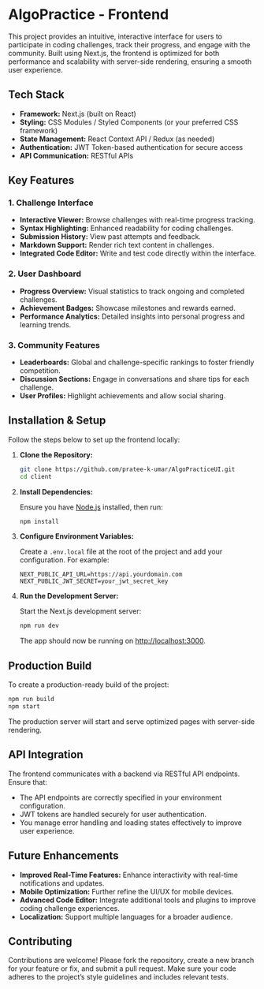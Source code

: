 # AlgoPractice - Frontend

This project provides an intuitive, interactive interface for users to participate in coding challenges, track their progress, and engage with the community. Built using Next.js, the frontend is optimized for both performance and scalability with server-side rendering, ensuring a smooth user experience.

## Tech Stack

- **Framework:** Next.js (built on React)
- **Styling:** CSS Modules / Styled Components (or your preferred CSS framework)
- **State Management:** React Context API / Redux (as needed)
- **Authentication:** JWT Token-based authentication for secure access
- **API Communication:** RESTful APIs

## Key Features

### 1. Challenge Interface
- **Interactive Viewer:** Browse challenges with real-time progress tracking.
- **Syntax Highlighting:** Enhanced readability for coding challenges.
- **Submission History:** View past attempts and feedback.
- **Markdown Support:** Render rich text content in challenges.
- **Integrated Code Editor:** Write and test code directly within the interface.

### 2. User Dashboard
- **Progress Overview:** Visual statistics to track ongoing and completed challenges.
- **Achievement Badges:** Showcase milestones and rewards earned.
- **Performance Analytics:** Detailed insights into personal progress and learning trends.

### 3. Community Features
- **Leaderboards:** Global and challenge-specific rankings to foster friendly competition.
- **Discussion Sections:** Engage in conversations and share tips for each challenge.
- **User Profiles:** Highlight achievements and allow social sharing.
  
## Installation & Setup

Follow the steps below to set up the frontend locally:

1. **Clone the Repository:**

   ```bash
   git clone https://github.com/pratee-k-umar/AlgoPracticeUI.git
   cd client
   ```

2. **Install Dependencies:**

   Ensure you have [Node.js](https://nodejs.org/) installed, then run:

   ```bash
   npm install
   ```

3. **Configure Environment Variables:**

   Create a `.env.local` file at the root of the project and add your configuration. For example:

   ```env
   NEXT_PUBLIC_API_URL=https://api.yourdomain.com
   NEXT_PUBLIC_JWT_SECRET=your_jwt_secret_key
   ```

4. **Run the Development Server:**

   Start the Next.js development server:

   ```bash
   npm run dev
   ```

   The app should now be running on [http://localhost:3000](http://localhost:3000).

## Production Build

To create a production-ready build of the project:

```bash
npm run build
npm start
```

The production server will start and serve optimized pages with server-side rendering.

## API Integration

The frontend communicates with a backend via RESTful API endpoints. Ensure that:
- The API endpoints are correctly specified in your environment configuration.
- JWT tokens are handled securely for user authentication.
- You manage error handling and loading states effectively to improve user experience.

## Future Enhancements

- **Improved Real-Time Features:** Enhance interactivity with real-time notifications and updates.
- **Mobile Optimization:** Further refine the UI/UX for mobile devices.
- **Advanced Code Editor:** Integrate additional tools and plugins to improve coding challenge experiences.
- **Localization:** Support multiple languages for a broader audience.

## Contributing

Contributions are welcome! Please fork the repository, create a new branch for your feature or fix, and submit a pull request. Make sure your code adheres to the project’s style guidelines and includes relevant tests.